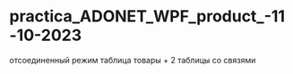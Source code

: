 # practica_ADONET_WPF_product_-11-10-2023
 отсоединенный режим таблица товары + 2 таблицы со связями
